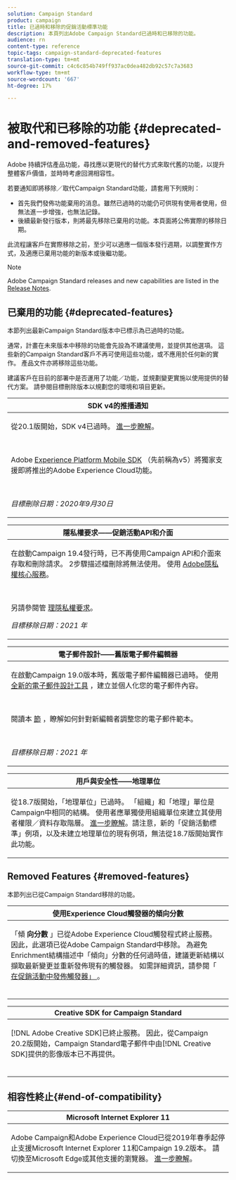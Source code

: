 ```yaml
---
solution: Campaign Standard
product: campaign
title: 已過時和移除的促銷活動標準功能
description: 本頁列出Adobe Campaign Standard已過時和已移除的功能。
audience: rn
content-type: reference
topic-tags: campaign-standard-deprecated-features
translation-type: tm+mt
source-git-commit: c4c6c854b749ff937ac0dea482db92c57c7a3683
workflow-type: tm+mt
source-wordcount: '667'
ht-degree: 17%

---
```



# 被取代和已移除的功能 {#deprecated-and-removed-features}

Adobe 持續評估產品功能，尋找應以更現代的替代方式來取代舊的功能，以提升整體客戶價值，並時時考慮回溯相容性。

若要通知即將移除／取代Campaign Standard功能，請套用下列規則：

* 首先我們發佈功能棄用的消息。雖然已過時的功能仍可供現有使用者使用，但無法進一步增強，也無法記錄。
* 後續最新發行版本，則將最先移除已棄用的功能。本頁面將公佈實際的移除日期。

此流程讓客戶在實際移除之前，至少可以適應一個版本發行週期，以調整實作方式，及適應已棄用功能的新版本或後繼功能。

>[!NOTE]
>Adobe Campaign Standard releases and new capabilities are listed in the [Release Notes](../../rn/using/release-notes.md).


## 已棄用的功能 {#deprecated-features}

本節列出最新Campaign Standard版本中已標示為已過時的功能。

通常，計畫在未來版本中移除的功能會先設為不建議使用，並提供其他選項。 這些新的Campaign Standard客戶不再可使用這些功能，或不應用於任何新的實作。 產品文件亦將移除這些功能。

建議客戶在目前的部署中是否運用了功能／功能，並規劃變更實施以使用提供的替代方案。 請參閱目標刪除版本以規劃您的環境和項目更新。

<table> 
 <thead> 
  <tr> 
   <th> <strong>SDK v4的推播通知</strong><br /> </th> 
  </tr> 
 </thead> 
 <tbody> 
  <tr> 
   <td> <p> 從20.1版開始，SDK v4已過時。 <a href="https://aep-sdks.gitbook.io/docs/version-4-sdk-end-of-support-faq">進一步瞭解</a>。</p><br/>
   <p>Adobe <a href="https://aep-sdks.gitbook.io/docs/">Experience Platform Mobile SDK</a> （先前稱為v5）將獨家支援即將推出的Adobe Experience Cloud功能。</p></br>
     <p>
     <em>目標刪除日期：2020年9月30日</em></p>
     </td> 
  </tr> 
 </tbody> 
</table>
<table> 
 <thead> 
  <tr> 
   <th> <strong>隱私權要求——促銷活動API和介面</strong><br /> </th> 
  </tr> 
 </thead> 
 <tbody> 
  <tr> 
   <td> <p>在啟動Campaign 19.4發行時，已不再使用Campaign API和介面來存取和刪除請求。 2步驟描述檔刪除將無法使用。 使用 <a href="https://www.adobe.io/apis/experiencecloud/gdpr.html">Adobe隱私權核心服務</a>。</p></br>
   <p>另請參閱管 <a href="https://experienceleague.adobe.com/docs/campaign-standard/using/getting-started/privacy/privacy-requests.html?lang=en">理隱私權要求</a>。</p>
  <p> 
  <em>目標移除日期：2021 年</em></p>
   </td> 
  </tr> 
 </tbody> 
</table>

<table> 
 <thead> 
  <tr> 
   <th> <strong>電子郵件設計——舊版電子郵件編輯器</strong><br /> </th> 
  </tr> 
 </thead> 
 <tbody> 
  <tr> 
   <td> <p>在啟動Campaign 19.0版本時，舊版電子郵件編輯器已過時。 使用 <a href="https://docs.adobe.com/content/help/en/campaign-standard/using/designing-content/designing-content-in-adobe-campaign.html">全新的電子郵件設計工具</a> ，建立並個人化您的電子郵件內容。 </p></br>
   <p>閱讀本 <a href="https://docs.adobe.com/content/help/en/campaign-standard/using/designing-content/building-email-content/using-existing-content.html">節</a> ，瞭解如何針對新編輯者調整您的電子郵件範本。</p></br>
  <p> 
  <em>目標移除日期：2021 年</em></p>
   </td> 
  </tr> 
 </tbody> 
</table>

<table> 
 <thead> 
  <tr> 
   <th> <strong>用戶與安全性——地理單位</strong><br /> </th> 
  </tr> 
 </thead> 
 <tbody> 
  <tr> 
   <td> <p>從18.7版開始，「地理單位」已過時。 「組織」和「地理」單位是Campaign中相同的結構。 使用者應單獨使用組織單位來建立其使用者權限／資料存取階層。 <a href="https://helpx.adobe.com/campaign/standard/administration/using/organizational-units.html">進一步瞭解</a>。請注意，新的「促銷活動標準」例項，以及未建立地理單位的現有例項，無法從18.7版開始實作此功能。</p>
   </td> 
  </tr> 
 </tbody> 
</table>

## Removed Features {#removed-features}

本節列出已從Campaign Standard移除的功能。

<table> 
 <thead> 
  <tr> 
   <th> <strong>使用Experience Cloud觸發器的傾向分數</strong><br /> </th> 
  </tr> 
 </thead> 
 <tbody> 
  <tr> 
   <td> <p>「傾 <b>向分數</b> 」已從Adobe Experience Cloud觸發程式終止服務。 因此，此選項已從Adobe Campaign Standard中移除。 為避免Enrichment結構描述中「傾向」分數的任何過時值，建議更新結構以擷取最新變更並重新發佈現有的觸發器。 如需詳細資訊，請參閱「 <a href="https://docs.adobe.com/content/help/en/campaign-standard/using/integrating-with-adobe-cloud/working-with-campaign-and-triggers/using-triggers-in-campaign.html#publishing-trigger-in-campaign"> 在促銷活動中發佈觸發器」 </a>。
</p></br>
   </td> 
  </tr> 
 </tbody> 
</table>

<table> 
 <thead> 
  <tr> 
   <th> <strong>Creative SDK for Campaign Standard</strong><br /> </th> 
  </tr> 
 </thead> 
 <tbody> 
  <tr> 
   <td> <p>[!DNL Adobe Creative SDK]已終止服務。 因此，從Campaign 20.2版開始，Campaign Standard電子郵件中由[!DNL Creative SDK]提供的影像版本已不再提供。</p></br>
   </td> 
  </tr> 
 </tbody> 
</table>

## 相容性終止{#end-of-compatibility}

<table> 
 <thead> 
  <tr> 
   <th> <strong>Microsoft Internet Explorer 11</strong><br /> </th> 
  </tr> 
 </thead> 
 <tbody> 
  <tr> 
   <td> <p>Adobe Campaign和Adobe Experience Cloud已從2019年春季起停止支援Microsoft Internet Explorer 11和Campaign 19.2版本。 請切換至Microsoft Edge或其他支援的瀏覽器。 <a href="https://docs.adobe.com/content/help/en/campaign-standard/using/administrating/about-configuration-guidelines.html#compatible-browsers">進一步瞭解</a>。</p>
   </td> 
  </tr> 
 </tbody> 
</table>
